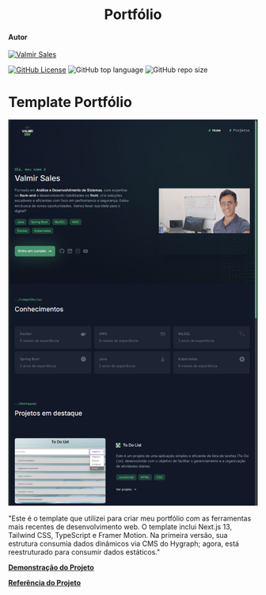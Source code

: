 <h1 align="center">Portfólio</h1>

#### Autor

[![Valmir Sales](https://img.shields.io/badge/Valmir%20Sales%20Gama-gray?style=flat-square&logo=github&logoColor=white&logoWidth=20&link=https://github.com/ValmirSGama)](https://github.com/ValmirSGama)

[![GitHub License](https://img.shields.io/npm/l/react)](https://github.com/ValmirSGama/my-portfolio/blob/main/LICENSE)
![GitHub top language](https://img.shields.io/github/languages/top/ValmirSGama/my-portfolio)
![GitHub repo size](https://img.shields.io/github/repo-size/ValmirSGama/my-portfolio)

# Template Portfólio

![Tamplate](public/images/Folha%20de%20rosto%20do%20Portfolio.png)

"Este é o template que utilizei para criar meu portfólio com as ferramentas mais recentes de desenvolvimento web. O template inclui Next.js 13, Tailwind CSS, TypeScript e Framer Motion. Na primeira versão, sua estrutura consumia dados dinâmicos via CMS do Hygraph; agora, está reestruturado para consumir dados estáticos."

[**Demonstração do Projeto**]()

[**Referência do Projeto**](https://github.com/GBDev13/portfolio-tutorial-2023)
